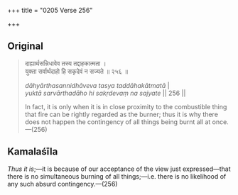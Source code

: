 +++
title = "0205 Verse 256"

+++
## Original 
>
> दाह्यार्थसन्निधावेव तस्य तद्दाहकात्मता ।  
> युक्ता सर्वार्थदाहो हि सकृदेवं न सज्यते ॥ २५६ ॥ 
>
> *dāhyārthasannidhāveva tasya taddāhakātmatā* \|  
> *yuktā sarvārthadāho hi sakṛdevaṃ na sajyate* \|\| 256 \|\| 
>
> In fact, it is only when it is in close proximity to the combustible thing that fire can be rightly regarded as the burner; thus it is why there does not happen the contingency of all things being burnt all at once.—(256)



## Kamalaśīla

*Thus it is*;—it is because of our acceptance of the view just expressed—that there is no simultaneous burning of all things;—i.e. there is no likelihood of any such absurd contingency.—(256)


